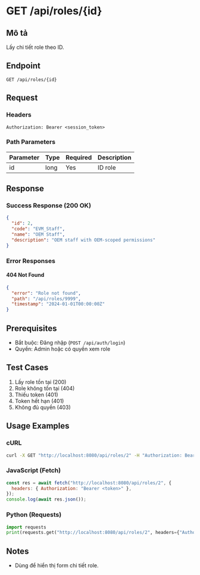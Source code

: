 # GET /api/roles/{id}

## Mô tả

Lấy chi tiết role theo ID.

## Endpoint

```
GET /api/roles/{id}
```

## Request

### Headers

```
Authorization: Bearer <session_token>
```

### Path Parameters

| Parameter | Type | Required | Description |
| --------- | ---- | -------- | ----------- |
| id        | long | Yes      | ID role     |

## Response

### Success Response (200 OK)

```json
{
  "id": 2,
  "code": "EVM_Staff",
  "name": "OEM Staff",
  "description": "OEM staff with OEM-scoped permissions"
}
```

### Error Responses

#### 404 Not Found

```json
{
  "error": "Role not found",
  "path": "/api/roles/9999",
  "timestamp": "2024-01-01T00:00:00Z"
}
```

## Prerequisites

- Bắt buộc: Đăng nhập (`POST /api/auth/login`)
- Quyền: Admin hoặc có quyền xem role

## Test Cases

1. Lấy role tồn tại (200)
2. Role không tồn tại (404)
3. Thiếu token (401)
4. Token hết hạn (401)
5. Không đủ quyền (403)

## Usage Examples

### cURL

```bash
curl -X GET "http://localhost:8080/api/roles/2" -H "Authorization: Bearer <token>"
```

### JavaScript (Fetch)

```javascript
const res = await fetch("http://localhost:8080/api/roles/2", {
  headers: { Authorization: "Bearer <token>" },
});
console.log(await res.json());
```

### Python (Requests)

```python
import requests
print(requests.get("http://localhost:8080/api/roles/2", headers={"Authorization": "Bearer <token>"}).json())
```

## Notes

- Dùng để hiển thị form chi tiết role.
